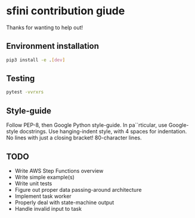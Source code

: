 # sfini contribution giude
Thanks for wanting to help out!

## Environment installation
```bash
pip3 install -e .[dev]
```

## Testing
```bash
pytest -vvrxrs
```

## Style-guide
Follow PEP-8, then Google Python style-guide. In pa``rticular, use
Google-style docstrings. Use hanging-indent style, with 4 spaces for
indentation. No lines with just a closing bracket! 80-character lines.

## TODO
- Write AWS Step Functions overview
- Write simple example(s)
- Write unit tests
- Figure out proper data passing-around architecture
- Implement task worker
- Properly deal with state-machine output
- Handle invalid input to task
